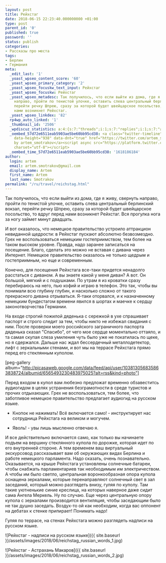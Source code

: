 ```yaml
---
layout: post
title: Рейхстаг
date: 2018-06-15 22:23:40.000000000 +01:00
type: post
parent_id: '0'
published: true
password: ''
status: publish
categories:
- Рассказы про места
tags:
- Берлин
- Германия
meta:
  _edit_last: '1'
  _yoast_wpseo_content_score: '60'
  _yoast_wpseo_primary_category: '2'
  _yoast_wpseo_focuskw_text_input: Рейхстаг
  _yoast_wpseo_focuskw: Рейхстаг
  _yoast_wpseo_metadesc: Так получилось, что если выйти из дома, где я живу, свернуть
    направо, пройти по тенистой улочке, оставить слева центральный берлинский вокзал,
    перейти речку Шпрею, сразу за которой будет швейцарское посольство, то вдруг перед
    нами возникнет Рейхстаг.
  _yoast_wpseo_linkdex: '82'
  rp4wp_auto_linked: '1'
  _thumbnail_id: '2506'
  _wpdiscuz_statistics: a:4:{s:7:"threads";i:1;s:7:"replies";i:1;s:7:"authors";i:2;s:14:"recent_authors";a:2:{i:0;O:8:"stdClass":3:{s:20:"comment_author_email";s:25:"artem.smotrakov@gmail.com";s:14:"comment_author";s:5:"Artem";s:7:"user_id";s:1:"1";}i:1;O:8:"stdClass":3:{s:20:"comment_author_email";s:6:"a@a.ru";s:14:"comment_author";s:10:"Диман";s:7:"user_id";s:1:"0";}}}
  _oembed_57d72e6511eab5903ae5be60bb95cd38: <a class="twitter-timeline" data-width="625"
    data-height="938" data-dnt="true" href="https://twitter.com/artem_smotrakov?ref_src=twsrc%5Etfw">Tweets
    by artem_smotrakov</a><script async src="https://platform.twitter.com/widgets.js"
    charset="utf-8"></script>
  _oembed_time_57d72e6511eab5903ae5be60bb95cd38: '1618186184'
author:
  login: artem
  email: artem.smotrakov@gmail.com
  display_name: Artem
  first_name: Artem
  last_name: Smotrakov
permalink: "/ru/travel/reichstag.html"
---
```

Так получилось, что если выйти из дома, где я живу, свернуть направо, пройти по тенистой улочке, оставить слева центральный берлинский вокзал, перейти речку Шпрею, сразу за которой будет швейцарское посольство, то вдруг перед нами возникнет Рейхстаг. Вся прогулка нога за ногу займет минут двадцать.

<!--more-->

И вот оказалось, что немецкое правительство устроило аттракцион невиданной щедрости: в Рейхстаг пускают абсолютно безвозмездно. Грех не воспользоваться немецким гостеприимством, тем более на таком высоком уровне. Правда, надо заранее записаться на посещение. Благо, сделать это можно не вставая с дивана через Интернет. Немецкое правительство оказалось не только щедрым и гостеприимным, но еще и современным.

Конечно, для посещения Рейхстага все-таки придется ненадолго расстаться с диваном. А вы знаете какой у меня диван? А вот. Он большой, мягкий и с подушками. По утрам я из кроватки сразу перебираюсь на него, пью кофий и играю в телефон. Это так, чтобы вы понимали всю глубину глубин, и насколько сложно от такого прекрасного дивана отрываться. Я-таки оторвался, и к назначенному немецким бундестагом времени явился в шортах и маечке к сердцу законотворчества Германии.

На входе строгий пожилой дяденька с сережкой в ухе спрашивает паспорт и строго следит за тем, чтобы никто не избежал свидания с ним. После проверки моего российского заграничного паспорта дяденька сказал "Спасибо", от чего мое сердце моментально оттаяло, и та самая скупая слеза умиления чуть было уже не покатилась по щеке, но я сдержался. Дальше нас ждал бессердечный металлодетектор, лифт с зеркальными стенами, и вот мы на террасе Рейхстага прямо перед его стеклянным куполом.

[peg-gallery album="http://picasaweb.google.com/data/feed/api/user/103813056835863838724/albumid/6565493230483975025?alt=rss&kind=photo"]

Перед входом в купол вам любезно предложат временно обзавеститсь аудиогидом в целях устранения безграмотности в среде туристов и прочих отдыхающих. Грех не воспользоваться, тем более, что заботливое немецкое правительство предлагает аудиогид на русском языке.

- Кнопок не нажимать! Всё включается само! - инструктирует нас сотрудница Рейхстага на великом и могучем.

- Яволь! - увы лишь мысленно отвечаю я.

И все действительно включается само, как только вы начинаете подъем на вершину стеклянного купола по дорожке, которая идет по его внутренней стороне. А тем временем ваш виртуальный экскурсовод рассказывает вам об окружающих видах Берлина и работе немецкого парламента. Надо сказать, очень познавательно. Оказывается, на крыше Рейхстага установлены солнечные батареи, чтобы снабжать парламентариев так необходимым им электричеством. А чтобы им было светло, центральная воронкообразная опора купола оснащена зеркалами, которые перенаправляют солнечный свет в зал заседаний, который можно разглядеть внизу, гуляя по куполу. Там такие уютненькие синие креслица, на которых наверное даже сидит сама Ангела Меркель. Ну по случаю. Еще через центральную опору купола с зеркалами производится вентиляция, чтобы заседающим было не так душно заседать. Воздух-то ой как необходим, когда вас оппонент на дебатах к стенке припирает! Понимать надо!

Гуляя по террасе, на стенах Рейхстага можно разглядеть надписи на русском языке.

![Рейхстаг - надписи на русском языке]({{ site.baseurl }}/assets/images/2018/06/reichstag_russian_words_1.jpg)

![Рейхстаг - Астрахань Макаров]({{ site.baseurl }}/assets/images/2018/06/reichstag_russian_words_2.jpg)

